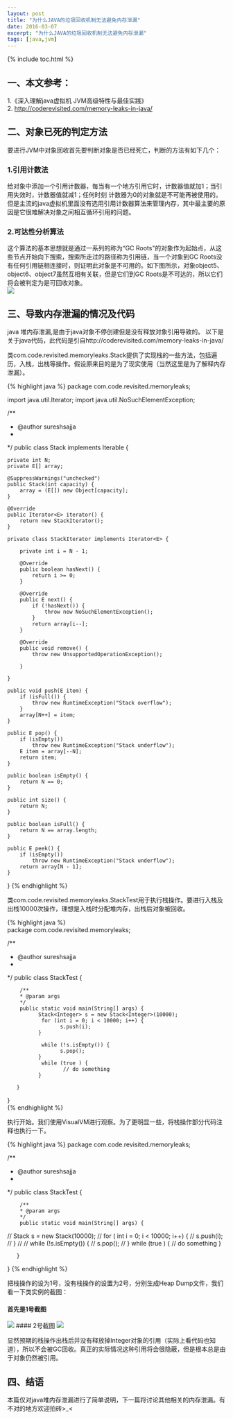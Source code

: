 ```yaml
---
layout: post
title: "为什么JAVA的垃圾回收机制无法避免内存泄漏"
date: 2016-03-07
excerpt: "为什么JAVA的垃圾回收机制无法避免内存泄漏"
tags: [java,jvm]
---   
```



{% include toc.html %}  

## 一、本文参考：   
1.《深入理解java虚拟机 JVM高级特性与最佳实践》    
2. http://coderevisited.com/memory-leaks-in-java/


## 二、对象已死的判定方法   
要进行JVM中对象回收首先要判断对象是否已经死亡，判断的方法有如下几个：
### 1.引用计数法
给对象中添加一个引用计数器，每当有一个地方引用它时，计数器值就加1；当引用失效时，计数器值就减1；任何时刻 计数器为0的对象就是不可能再被使用的。   
但是主流的java虚拟机里面没有选用引用计数器算法来管理内存，其中最主要的原因是它很难解决对象之间相互循环引用的问题。
### 2.可达性分析算法
 这个算法的基本思想就是通过一系列的称为“GC Roots"的对象作为起始点，从这些节点开始向下搜索，搜索所走过的路径称为引用链，当一个对象到GC Roots没有任何引用链相连接时，则证明此对象是不可用的。如下图所示，对象object5、object6、object7虽然互相有关联，但是它们到GC Roots是不可达的，所以它们将会被判定为是可回收对象。   
 <img src="/img/jvm-memory-leak/root_pic.png">
 
## 三、导致内存泄漏的情况及代码   
java 堆内存泄漏,是由于java对象不停创建但是没有释放对象引用导致的。
以下是关于java代码，此代码是引自http://coderevisited.com/memory-leaks-in-java/   

类com.code.revisited.memoryleaks.Stack提供了实现栈的一些方法，包括遍历，入栈，出栈等操作。假设原来目的是为了现实使用（当然这里是为了解释内存泄漏）。  
  
{% highlight java %}
package com.code.revisited.memoryleaks;

import java.util.Iterator;
import java.util.NoSuchElementException;

/**
 * @author sureshsajja
 * 
 */
public class Stack<E> implements Iterable<E> {

    private int N;
    private E[] array;

    @SuppressWarnings("unchecked")
    public Stack(int capacity) {
        array = (E[]) new Object[capacity];
    }

    @Override
    public Iterator<E> iterator() {
        return new StackIterator();
    }

    private class StackIterator implements Iterator<E> {

        private int i = N - 1;

        @Override
        public boolean hasNext() {
            return i >= 0;
        }

        @Override
        public E next() {
            if (!hasNext()) {
                throw new NoSuchElementException();
            }
            return array[i--];
        }

        @Override
        public void remove() {
            throw new UnsupportedOperationException();

        }

    }

    public void push(E item) {
        if (isFull()) {
            throw new RuntimeException("Stack overflow");
        }
        array[N++] = item;
    }

    public E pop() {
        if (isEmpty())
            throw new RuntimeException("Stack underflow");
        E item = array[--N];
        return item;
    }

    public boolean isEmpty() {
        return N == 0;
    }

    public int size() {
        return N;
    }

    public boolean isFull() {
        return N == array.length;
    }

    public E peek() {
        if (isEmpty())
            throw new RuntimeException("Stack underflow");
        return array[N - 1];
    }

}
{% endhighlight %}   

类com.code.revisited.memoryleaks.StackTest用于执行栈操作。要进行入栈及出栈10000次操作，理想是入栈时分配堆内存，出栈后对象被回收。   

{% highlight java %}  
package com.code.revisited.memoryleaks;

/**
 * @author  sureshsajja
 *
 */
public class StackTest {

        /**
        * @param args
        */
        public static void main(String[] args) {
              Stack<Integer> s = new Stack<Integer>(10000);
               for (int i = 0; i < 10000; i++) {
                     s.push(i);
              }

               while (!s.isEmpty()) {
                     s.pop();
              }
               while (true ) {
                      // do something
              }

       }

}  
{% endhighlight %}  

执行开始。我们使用VisualVM进行观察。为了更明显一些，将栈操作部分代码注释也执行一下。   

{% highlight java %}
package com.code.revisited.memoryleaks;

/**
 * @author  sureshsajja
 *
 */
public class StackTest {

        /**
        * @param args
        */
        public static void main(String[] args) {
//            Stack<Integer> s = new Stack<Integer>(10000);
//            for ( int i = 0; i < 10000; i++) {
//                   s.push(i);
//            }
//
//            while (!s.isEmpty()) {
//                   s.pop();
//            }
               while (true ) {
                      // do something
              }

       }

}
{% endhighlight %}

把栈操作的设为1号，没有栈操作的设置为2号，分别生成Heap Dump文件，我们看一下类实例的截图：  
#### 首先是1号截图
 <img src="/img/jvm-memory-leak/num_one_pic.png">
#### 2号截图
 <img src="/img/jvm-memory-leak/num_two_pic.png">

显然预期的栈操作出栈后并没有释放掉Integer对象的引用（实际上看代码也知道），所以不会被GC回收。真正的实际情况这种引用将会很隐蔽，但是根本总是由于对象仍然被引用。
  
## 四、结语
  本篇仅对java堆内存泄漏进行了简单说明，下一篇将讨论其他相关的内存泄漏。有不对的地方欢迎拍砖>_<